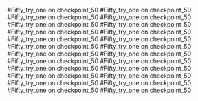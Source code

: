 #Fifty_try_one on checkpoint_50
#Fifty_try_one on checkpoint_50
#Fifty_try_one on checkpoint_50
#Fifty_try_one on checkpoint_50
#Fifty_try_one on checkpoint_50
#Fifty_try_one on checkpoint_50
#Fifty_try_one on checkpoint_50
#Fifty_try_one on checkpoint_50
#Fifty_try_one on checkpoint_50
#Fifty_try_one on checkpoint_50
#Fifty_try_one on checkpoint_50
#Fifty_try_one on checkpoint_50
#Fifty_try_one on checkpoint_50
#Fifty_try_one on checkpoint_50
#Fifty_try_one on checkpoint_50
#Fifty_try_one on checkpoint_50
#Fifty_try_one on checkpoint_50
#Fifty_try_one on checkpoint_50
#Fifty_try_one on checkpoint_50
#Fifty_try_one on checkpoint_50
#Fifty_try_one on checkpoint_50
#Fifty_try_one on checkpoint_50
#Fifty_try_one on checkpoint_50
#Fifty_try_one on checkpoint_50
